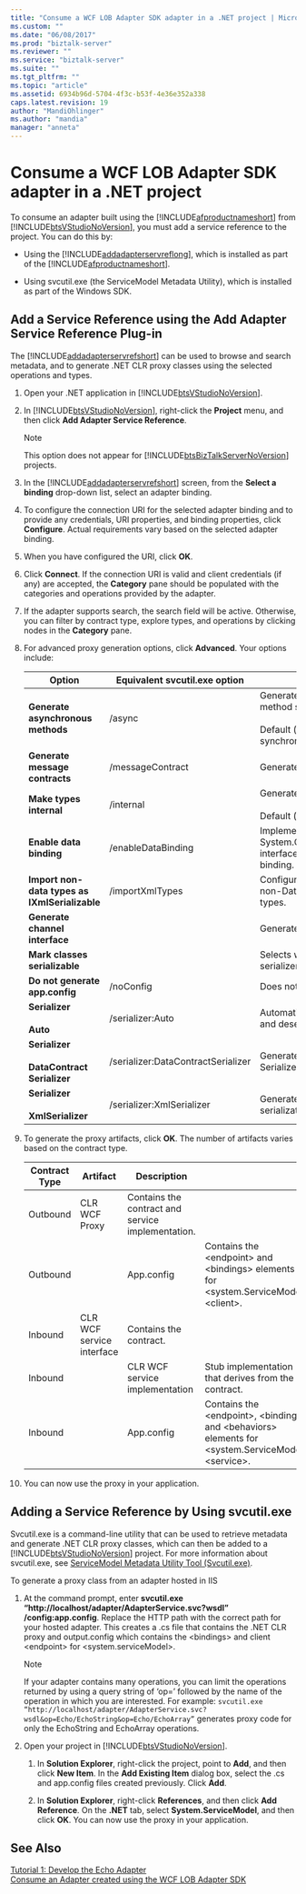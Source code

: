 ```yaml
---
title: "Consume a WCF LOB Adapter SDK adapter in a .NET project | Microsoft Docs"
ms.custom: ""
ms.date: "06/08/2017"
ms.prod: "biztalk-server"
ms.reviewer: ""
ms.service: "biztalk-server"
ms.suite: ""
ms.tgt_pltfrm: ""
ms.topic: "article"
ms.assetid: 6934b96d-5704-4f3c-b53f-4e36e352a338
caps.latest.revision: 19
author: "MandiOhlinger"
ms.author: "mandia"
manager: "anneta"
---
```

# Consume a WCF LOB Adapter SDK adapter in a .NET project
To consume an adapter built using the [!INCLUDE[afproductnameshort](../../includes/afproductnameshort-md.md)] from [!INCLUDE[btsVStudioNoVersion](../../includes/btsvstudionoversion-md.md)], you must add a service reference to the project. You can do this by:  
  
-   Using the [!INCLUDE[addadapterservreflong](../../includes/addadapterservreflong-md.md)], which is installed as part of the [!INCLUDE[afproductnameshort](../../includes/afproductnameshort-md.md)].  
  
-   Using svcutil.exe (the ServiceModel Metadata Utility), which is installed as part of the Windows SDK.  
  
## Add a Service Reference using the Add Adapter Service Reference Plug-in  
 The [!INCLUDE[addadapterservrefshort](../../includes/addadapterservrefshort-md.md)] can be used to browse and search metadata, and to generate .NET CLR proxy classes using the selected operations and types.  
  
 
1.  Open your .NET application in [!INCLUDE[btsVStudioNoVersion](../../includes/btsvstudionoversion-md.md)].  
  
2.  In [!INCLUDE[btsVStudioNoVersion](../../includes/btsvstudionoversion-md.md)], right-click the **Project** menu, and then click **Add Adapter Service Reference**.  
  
    > [!NOTE]
    >  This option does not appear for [!INCLUDE[btsBizTalkServerNoVersion](../../includes/btsbiztalkservernoversion-md.md)] projects.  
  
3.  In the [!INCLUDE[addadapterservrefshort](../../includes/addadapterservrefshort-md.md)] screen, from the **Select a binding** drop-down list, select an adapter binding.  
  
4.  To configure the connection URI for the selected adapter binding and to provide any credentials, URI properties, and binding properties, click **Configure**. Actual requirements vary based on the selected adapter binding.  
  
5.  When you have configured the URI, click **OK**.  
  
6.  Click **Connect**. If the connection URI is valid and client credentials (if any) are accepted, the **Category** pane should be populated with the categories and operations provided by the adapter.  
  
7.  If the adapter supports search, the search field will be active. Otherwise, you can filter by contract type, explore types, and operations by clicking nodes in the **Category** pane.  
  
8.  For advanced proxy generation options, click **Advanced**. Your options include:  
  
    |Option|Equivalent svcutil.exe option|Description|  
    |------------|-----------------------------------|-----------------|  
    |**Generate asynchronous methods**|/async|Generates both synchronous and asynchronous method signatures.<br /><br /> Default (if not selected): generates only synchronous method signatures.|  
    |**Generate message contracts**|/messageContract|Generates message contract types.|  
    |**Make types internal**|/internal|Generates classes that are marked as internal.<br /><br /> Default (if not selected): generate public classes.|  
    |**Enable data binding**|/enableDataBinding|Implements the System.ComponentModel.INotifyPropertyChanged interface on all Data Contract types to enable data binding.|  
    |**Import non-data types as IXmlSerializable**|/importXmlTypes|Configures the Data Contract serializer to import non-Data Contract types as IXmlSerializable types.|  
    |**Generate channel interface**||Generates the channel interface.|  
    |**Mark classes serializable**||Selects whether to generate the data types with a serializer.|  
    |**Do not generate app.config**|/noConfig|Does not generate application configuration file.|  
    |**Serializer**<br /><br /> **Auto**|/serializer:Auto|Automatically selects the serializer for serialization and deseralization.|  
    |**Serializer**<br /><br /> **DataContract Serializer**|/serializer:DataContractSerializer|Generates data types that use the Data Contract Serializer for serialization  and de-serialization|  
    |**Serializer**<br /><br /> **XmlSerializer**|/serializer:XmlSerializer|Generates data types that use the XmlSerializer for serialization and deserialization.|  
  
9. To generate the proxy artifacts, click **OK**. The number of artifacts varies based on the contract type.  
  
    |Contract Type|Artifact|Description||  
    |-------------------|--------------|-----------------|-|  
    |Outbound|CLR WCF Proxy|Contains the contract and service implementation.||  
    |Outbound||App.config|Contains the \<endpoint> and \<bindings> elements for \<system.ServiceModel>\<client>.|  
    |Inbound|CLR WCF service interface|Contains the contract.||  
    |Inbound||CLR WCF service implementation|Stub implementation that derives from the contract.|  
    |Inbound||App.config|Contains the \<endpoint>, \<bindings> and \<behaviors> elements for \<system.ServiceModel>\<service>.|  
  
10. You can now use the proxy in your application.  
  
## Adding a Service Reference by Using svcutil.exe  
 Svcutil.exe is a command-line utility that can be used to retrieve metadata and generate .NET CLR proxy classes, which can then be added to a [!INCLUDE[btsVStudioNoVersion](../../includes/btsvstudionoversion-md.md)] project. For more information about svcutil.exe, see [ServiceModel Metadata Utility Tool (Svcutil.exe)](https://msdn.microsoft.com/library/aa347733.aspx). 
  
 To generate a proxy class from an adapter hosted in IIS  
  
1.  At the command prompt, enter **svcutil.exe “http://localhost/adapter/AdapterService.svc?wsdl” /config:app.config**. Replace the HTTP path with the correct path for your hosted adapter. This creates a .cs file that contains the .NET CLR proxy and output.config which contains the \<bindings> and client \<endpoint> for \<system.serviceModel>.  
  
    > [!NOTE]
    >  If your adapter contains many operations, you can limit the operations returned by using a query string of ‘op=’ followed by the name of the operation in which you are interested. For example: `svcutil.exe “http://localhost/adapter/AdapterService.svc?wsdl&op=Echo/EchoString&op=Echo/EchoArray”` generates proxy code for only the EchoString and EchoArray operations.  
  
2.  Open your project in [!INCLUDE[btsVStudioNoVersion](../../includes/btsvstudionoversion-md.md)].  
  
    1.  In **Solution Explorer**, right-click the project, point to **Add**, and then click **New Item**. In the **Add Existing Item** dialog box, select the .cs and app.config files created previously.  Click **Add**.  
  
    2.  In **Solution Explorer**, right-click **References**, and then click **Add Reference**. On the **.NET** tab, select **System.ServiceModel**, and then click **OK**. You can now use the proxy in your application.  
  
## See Also  
 [Tutorial 1: Develop the Echo Adapter](../../adapters-and-accelerators/wcf-lob-adapter-sdk/tutorial-1-develop-the-echo-adapter.md)   
 [Consume an Adapter created using the WCF LOB Adapter SDK](../../adapters-and-accelerators/wcf-lob-adapter-sdk/consume-an-adapter-created-using-the-wcf-lob-adapter-sdk.md)